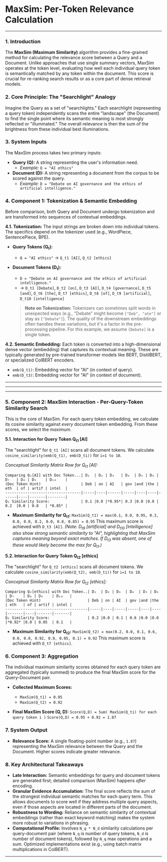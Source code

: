 
# MaxSim: Per-Token Relevance Calculation


---


### 1. Introduction

The **MaxSim (Maximum Similarity)** algorithm provides a fine-grained method for calculating the relevance score between a Query and a Document. Unlike approaches that use single summary vectors, MaxSim operates at the token level, evaluating how well each individual query token is semantically matched by any token within the document. This score is crucial for re-ranking search results or as a core part of dense retrieval models.

### 2. Core Principle: The "Searchlight" Analogy

Imagine the Query as a set of "searchlights." Each searchlight (representing a query token) independently scans the entire "landscape" (the Document) to find the single point where its semantic meaning is most strongly reflected or "illuminated." The overall relevance is then the sum of the brightness from these individual best illuminations.

### 3. System Inputs

The MaxSim process takes two primary inputs:

*   **Query (Q):** A string representing the user's information need.
    *   *Example:* `Q = "AI ethics"`
*   **Document (D):** A string representing a document from the corpus to be scored against the query.
    *   *Example:* `D = "Debate on AI governance and the ethics of artificial intelligence."`

### 4. Component 1: Tokenization & Semantic Embedding

Before comparison, both Query and Document undergo tokenization and are transformed into sequences of contextual embeddings.

**4.1. Tokenization:**
The input strings are broken down into individual tokens. The specifics depend on the tokenizer used (e.g., WordPiece, SentencePiece, BPE).

*   **Query Tokens (Q<sub>t</sub>):**
    *   `Q = "AI ethics"`  ->  `Q_t1 [AI]`, `Q_t2 [ethics]`
*   **Document Tokens (D<sub>t</sub>):**
    *   `D = "Debate on AI governance and the ethics of artificial intelligence."`
    *   -> `D_t1 [Debate]`, `D_t2 [on]`, `D_t3 [AI]`, `D_t4 [governance]`, `D_t5 [and]`, `D_t6 [the]`, `D_t7 [ethics]`, `D_t8 [of]`, `D_t9 [artificial]`, `D_t10 [intelligence]`

    > **Note on Tokenization:** Tokenizers can sometimes split words in unexpected ways (e.g., "Debate" might become `["Deb", "ate"]` or stay as `["Debate"]`). The quality of the downstream embeddings often handles these variations, but it's a factor in the pre-processing pipeline. For this example, we assume `[Debate]` is a single token.

**4.2. Semantic Embedding:**
Each token is converted into a high-dimensional dense vector (embedding) that captures its contextual meaning. These are typically generated by pre-trained transformer models like BERT, DistilBERT, or specialized ColBERT encoders.

*   `emb(Q_t1)`: Embedding vector for "AI" (in context of query).
*   `emb(D_t3)`: Embedding vector for "AI" (in context of document).

---

---



---

### 5. Component 2: MaxSim Interaction - Per-Query-Token Similarity Search

This is the core of MaxSim. For each query token embedding, we calculate its cosine similarity against *every* document token embedding. From these scores, we select the *maximum*.

**5.1. Interaction for Query Token Q<sub>t1</sub> [AI]**

The "searchlight" for `Q_t1 [AI]` scans all document tokens. We calculate `cosine_similarity(emb(Q_t1), emb(D_ti))` for `i=1 to 10`.

*Conceptual Similarity Matrix Row for Q<sub>t1</sub> [AI]:*
```ascii
Comparing Q₁[AI] with Doc Token...| D₁  | D₂ | D₃   | D₄  | D₅ | D₆ | D₇   | D₈ | D₉    | D₁₀    |
(Doc Token Hint)                  | Deb | on | AI   | gov |and |the | eth  | of | artif | intel  |
----------------------------------|-----|----|------|-----|----|----|------|----|-------|--------|
Q₁ Similarity Score:              | 0.1 |0.0 |*0.95*| 0.3 |0.0 |0.0 | 0.2  |0.0 | 0.8   | *0.85* |
```

*   **Maximum Similarity for Q<sub>t1</sub>:**
    `MaxSim(Q_t1) = max(0.1, 0.0, 0.95, 0.3, 0.0, 0.0, 0.2, 0.0, 0.8, 0.85) = 0.95`
    This maximum score is achieved with `D_t3 [AI]`.
    *(Note: D<sub>t9</sub> [artificial] and D<sub>t10</sub> [intelligence] also show strong semantic similarity to "AI", highlighting that MaxSim captures meaning beyond exact matches. If D<sub>t3</sub> was absent, one of these would likely become the max for Q<sub>t1</sub>.)*

**5.2. Interaction for Query Token Q<sub>t2</sub> [ethics]**

The "searchlight" for `Q_t2 [ethics]` scans all document tokens. We calculate `cosine_similarity(emb(Q_t2), emb(D_ti))` for `i=1 to 10`.

*Conceptual Similarity Matrix Row for Q<sub>t2</sub> [ethics]:*
```ascii
Comparing Q₂[ethics] with Doc Token..| D₁  | D₂ | D₃  | D₄  | D₅ | D₆ | D₇    | D₈ | D₉    | D₁₀   |
(Doc Token Hint)                     | Deb | on | AI  | gov |and |the | eth   | of | artif | intel |
-------------------------------------|-----|----|-----|-----|----|----|-------|----|-------|-------|
Q₂ Similarity Score:                 | 0.2 |0.0 | 0.1 | 0.6 |0.0 |0.0 |*0.92* |0.0 | 0.05  | 0.1   |
```

*   **Maximum Similarity for Q<sub>t2</sub>:**
    `MaxSim(Q_t2) = max(0.2, 0.0, 0.1, 0.6, 0.0, 0.0, 0.92, 0.0, 0.05, 0.1) = 0.92`
    This maximum score is achieved with `D_t7 [ethics]`.

### 6. Component 3: Aggregation

The individual maximum similarity scores obtained for each query token are aggregated (typically summed) to produce the final MaxSim score for the Query-Document pair.

*   **Collected Maximum Scores:**
    *   `MaxSim(Q_t1) = 0.95`
    *   `MaxSim(Q_t2) = 0.92`

*   **Final MaxSim Score (Q, D):**
    `Score(Q,D) = Sum( MaxSim(Q_ti) for each query token i )`
    `Score(Q,D) = 0.95 + 0.92 = 1.87`

### 7. System Output

*   **Relevance Score:** A single floating-point number (e.g., `1.87`) representing the MaxSim relevance between the Query and the Document. Higher scores indicate greater relevance.

### 8. Key Architectural Takeaways

*   **Late Interaction:** Semantic embeddings for query and document tokens are generated first; detailed comparison (MaxSim) happens *after* encoding.
*   **Granular Evidence Accumulation:** The final score reflects the sum of the strongest individual semantic matches for each query term. This allows documents to score well if they address multiple query aspects, even if those aspects are located in different parts of the document.
*   **Robustness to Wording:** Reliance on semantic similarity of contextual embeddings (rather than exact keyword matching) makes the system more robust to variations in phrasing.
*   **Computational Profile:** Involves `N_q * N_d` similarity calculations per query-document pair (where `N_q` is number of query tokens, `N_d` is number of document tokens), followed by `N_q` max operations and a sum. Optimized implementations exist (e.g., using batch matrix multiplications in ColBERT).

---
